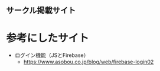 ## サークル掲載サイト

# 参考にしたサイト
- ログイン機能（JSとFirebase）
  - https://www.asobou.co.jp/blog/web/firebase-login02
